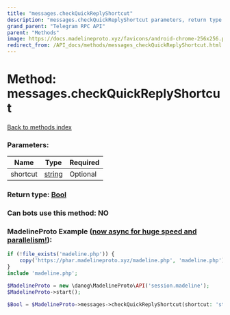 ```yaml
---
title: "messages.checkQuickReplyShortcut"
description: "messages.checkQuickReplyShortcut parameters, return type and example"
grand_parent: "Telegram RPC API"
parent: "Methods"
image: https://docs.madelineproto.xyz/favicons/android-chrome-256x256.png
redirect_from: /API_docs/methods/messages_checkQuickReplyShortcut.html
---
```

# Method: messages.checkQuickReplyShortcut
[Back to methods index](index.html)



### Parameters:

| Name     |    Type       | Required |
|----------|---------------|----------|
|shortcut|[string](/API_docs/types/string.html) | Optional|


### Return type: [Bool](/API_docs/types/Bool.html)

### Can bots use this method: **NO**


### MadelineProto Example ([now async for huge speed and parallelism!](https://docs.madelineproto.xyz/docs/ASYNC.html)):


```php
if (!file_exists('madeline.php')) {
    copy('https://phar.madelineproto.xyz/madeline.php', 'madeline.php');
}
include 'madeline.php';

$MadelineProto = new \danog\MadelineProto\API('session.madeline');
$MadelineProto->start();

$Bool = $MadelineProto->messages->checkQuickReplyShortcut(shortcut: 'string', );
```

